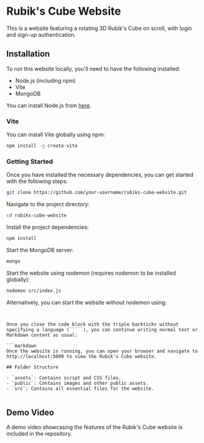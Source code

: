 # Rubik's Cube Website

This is a website featuring a rotating 3D Rubik's Cube on scroll, with login and sign-up authentication.

## Installation

To run this website locally, you'll need to have the following installed:

- Node.js (including npm)
- Vite
- MongoDB

You can install Node.js from [here](https://nodejs.org/).
### Vite

You can install Vite globally using npm:

```bash
npm install -g create-vite
```

### Getting Started

Once you have installed the necessary dependencies, you can get started with the following steps:

```bash
git clone https://github.com/your-username/rubiks-cube-website.git

```
Navigate to the project directory:

```bash
cd rubiks-cube-website
```
Install the project dependencies:
```bash
npm install
```
Start the MongoDB server:
```bash
mongo

```

Start the website using nodemon (requires nodemon to be installed globally):
```bash
nodemon src/index.js

```
Alternatively, you can start the website without nodemon using:

```less


Once you close the code block with the triple backticks without specifying a language (`````), you can continue writing normal text or Markdown content as usual:

```markdown
Once the website is running, you can open your browser and navigate to http://localhost:5000 to view the Rubik's Cube website.

## Folder Structure

- `assets`: Contains script and CSS files.
- `public`: Contains images and other public assets.
- `src`: Contains all essential files for the website.


```
## Demo Video
A demo video showcasing the features of the Rubik's Cube website is included in the repository. 










